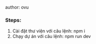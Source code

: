 author: ovu
### Steps:

1. Cài đặt thư viện với câu lệnh: npm i
2. Chạy dự án với câu lệnh: npm run dev
